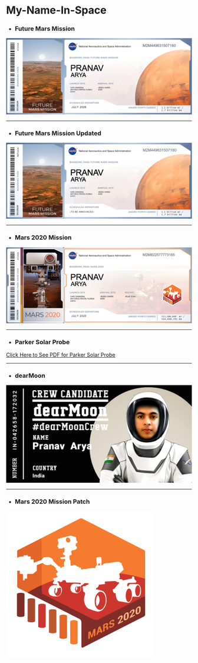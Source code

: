 # My-Name-In-Space

- ### Future Mars Mission
![](BoardingPass_MyNameOnFutureMission.png)

***

- ### Future Mars Mission Updated
![](BoardingPass_MyNameOnFutureMissionUpdated.png)

***
- ### Mars 2020 Mission
![](BoardingPass_MyNameOnMars2020.png)

***
- ### Parker Solar Probe
<a href="https://github.com/PranavArya37/My-Name-In-Space/blob/d5ba7ce48161ab6492e37d05d4f83fd89a8da314/Parker%20Solar%20Probe.pdf" target="_blank">Click Here to See PDF for Parker Solar Probe</a>

***

- ### dearMoon
![](dearMoon.png)

***

- ### Mars 2020 Mission Patch
<img src="mars2020-mission-patch.f0bbf0a8.png" alt="" height="400px" width="400px">




